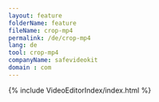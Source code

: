```yaml
---
layout: feature
folderName: feature
fileName: crop-mp4
permalink: /de/crop-mp4
lang: de
tool: crop-mp4
companyName: safevideokit
domain : com
---
```


{% include VideoEditorIndex/index.html %}

   